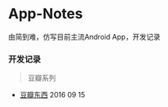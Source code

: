 # App-Notes
由简到难，仿写目前主流Android App，开发记录

### 开发记录

> 豆瓣系列 

- [豆瓣东西](https://github.com/msandroid/App-Notes/blob/master/douban/doubanDX.md)   2016 09 15

